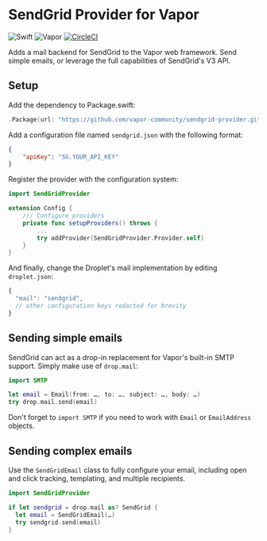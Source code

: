 # SendGrid Provider for Vapor

![Swift](http://img.shields.io/badge/swift-3.1-brightgreen.svg)
![Vapor](http://img.shields.io/badge/vapor-2.0-brightgreen.svg)
[![CircleCI](https://circleci.com/gh/vapor-community/sendgrid-provider.svg?style=shield)](https://circleci.com/gh/vapor-community/sendgrid-provider)

Adds a mail backend for SendGrid to the Vapor web framework. Send simple emails,
or leverage the full capabilities of SendGrid's V3 API.

## Setup
Add the dependency to Package.swift:

```swift
.Package(url: "https://github.com/vapor-community/sendgrid-provider.git", majorVersion: 2)
```

Add a configuration file named `sendgrid.json` with the following format:

```JSON
{
    "apiKey": "SG.YOUR_API_KEY"
}
```

Register the provider with the configuration system:

```swift
import SendGridProvider

extension Config {
    /// Configure providers
    private func setupProviders() throws {
        ...
        try addProvider(SendGridProvider.Provider.self)
    }
}
```

And finally, change the Droplet's mail implementation by editing `droplet.json`:

```js
{
  "mail": "sendgrid",
  // other configuration keys redacted for brevity
}
```

## Sending simple emails

SendGrid can act as a drop-in replacement for Vapor's built-in SMTP support.
Simply make use of `drop.mail`:

```swift
import SMTP

let email = Email(from: …, to: …, subject: …, body: …)
try drop.mail.send(email)
```

Don't forget to `import SMTP` if you need to work with `Email` or
`EmailAddress` objects.

## Sending complex emails

Use the `SendGridEmail` class to fully configure your email, including open
and click tracking, templating, and multiple recipients.

```swift
import SendGridProvider

if let sendgrid = drop.mail as? SendGrid {
  let email = SendGridEmail(…)
  try sendgrid.send(email)
}
```
